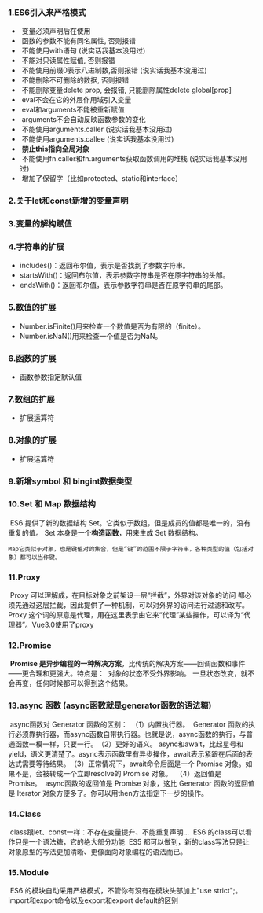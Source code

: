 ### 1.ES6引入来严格模式

- ​    变量必须声明后在使用
- ​    函数的参数不能有同名属性, 否则报错 
- ​    不能使用with语句 (说实话我基本没用过)
- ​    不能对只读属性赋值, 否则报错
- ​    不能使用前缀0表示八进制数,否则报错 (说实话我基本没用过)
- ​    不能删除不可删除的数据, 否则报错
- ​    不能删除变量delete prop, 会报错, 只能删除属性delete global[prop]
- ​    eval不会在它的外层作用域引入变量
- ​    eval和arguments不能被重新赋值
- ​    arguments不会自动反映函数参数的变化
- ​    不能使用arguments.caller (说实话我基本没用过)
- ​    不能使用arguments.callee (说实话我基本没用过)
- ​    **禁止this指向全局对象**
- ​    不能使用fn.caller和fn.arguments获取函数调用的堆栈 (说实话我基本没用过)
- ​    增加了保留字（比如protected、static和interface）



### 2.关于let和const新增的变量声明 

### 3.变量的解构赋值

### 4.字符串的扩展

   - includes()：返回布尔值，表示是否找到了参数字符串。
   - startsWith()：返回布尔值，表示参数字符串是否在原字符串的头部。
   - endsWith()：返回布尔值，表示参数字符串是否在原字符串的尾部。

### 5.数值的扩展
   - Number.isFinite()用来检查一个数值是否为有限的（finite）。
   - Number.isNaN()用来检查一个值是否为NaN。
### 6.函数的扩展
- 函数参数指定默认值

###  7.数组的扩展
- 扩展运算符

###  8.对象的扩展
- 扩展运算符

### 9.新增symbol 和 bingint数据类型

### 10.Set 和 Map 数据结构 
​    ES6 提供了新的数据结构 Set。它类似于数组，但是成员的值都是唯一的，没有重复的值。 Set 本身是一个**构造函数**，用来生成 Set 数据结构。

    Map它类似于对象，也是键值对的集合，但是“键”的范围不限于字符串，各种类型的值（包括对象）都可以当作键。
### 11.Proxy
​    Proxy 可以理解成，在目标对象之前架设一层“拦截”，外界对该对象的访问
​    都必须先通过这层拦截，因此提供了一种机制，可以对外界的访问进行过滤和改写。
​    Proxy 这个词的原意是代理，用在这里表示由它来“代理”某些操作，可以译为“代理器”。
​    Vue3.0使用了proxy

### 12.Promise
​    **Promise 是异步编程的一种解决方案**，比传统的解决方案——回调函数和事件——更合理和更强大。
​    特点是：
​        对象的状态不受外界影响。
​        一旦状态改变，就不会再变，任何时候都可以得到这个结果。

###  13.async 函数 (async函数就是generator函数的语法糖)
​    async函数对 Generator 函数的区别：
​    （1）内置执行器。
​    Generator 函数的执行必须靠执行器，而async函数自带执行器。也就是说，async函数的执行，与普通函数一模一样，只要一行。
​    （2）更好的语义。
​    async和await，比起星号和yield，语义更清楚了。async表示函数里有异步操作，await表示紧跟在后面的表达式需要等待结果。
​    （3）正常情况下，await命令后面是一个 Promise 对象。如果不是，会被转成一个立即resolve的 Promise 对象。
​    （4）返回值是 Promise。
​    async函数的返回值是 Promise 对象，这比 Generator 函数的返回值是 Iterator 对象方便多了。你可以用then方法指定下一步的操作。

### 14.Class 
​    class跟let、const一样：不存在变量提升、不能重复声明...
​    ES6 的class可以看作只是一个语法糖，它的绝大部分功能
​    ES5 都可以做到，新的class写法只是让对象原型的写法更加清晰、更像面向对象编程的语法而已。

### 15.Module
​    ES6 的模块自动采用严格模式，不管你有没有在模块头部加上"use strict";。
​    import和export命令以及export和export default的区别